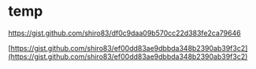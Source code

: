 # temp
[https://gist.github.com/shiro83/df0c9daa09b570cc22d383fe2ca79646
]([https://gist.github.com/shiro83/5a05aba9d2aeef90b8f3c21b90564f36#file-gistfile1-txt](https://gist.github.com/shiro83/df0c9daa09b570cc22d383fe2ca79646))

[https://gist.github.com/shiro83/ef00dd83ae9dbbda348b2390ab39f3c2](https://gist.github.com/shiro83/ef00dd83ae9dbbda348b2390ab39f3c2)
